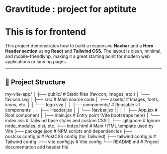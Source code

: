 # Gravtitude : project for aptitute
# This is for frontend



This project demonstrates how to build a responsive **Navbar** and a **Hero Header section** using **React** and **Tailwind CSS**. The layout is clean, minimal, and mobile-friendlynp, making it a great starting point for modern web applications or landing pages.

---

## 📁 Project Structure

my-vite-app/
│
├── public/                      # Static files (favicon, images, etc.)
│   └── favicon.svg
│
├── src/                         # Main source code
│   ├── assets/                  # Images, fonts, icons, etc.
│   │   └── logo.svg
│
│   ├── components/              # Reusable UI components
│   │   ├── Header.jsx
│   │   └── Navbar.jsx
|   |
│
│   ├── App.jsx                  # Root component
│   ├── main.jsx                 # Entry point (Vite bootstraps here)
│   └── index.css                # Tailwind base styles and custom CSS
│
├── .gitignore                   # Ignore node_modules, dist, etc.
├── index.html                   # Main HTML template used by Vite
├── package.json                 # NPM scripts and dependencies
├── postcss.config.js            # PostCSS config (for Tailwind)
├── tailwind.config.js           # Tailwind config
├── vite.config.js               # Vite config
└── README.md                    # Project documentation
add header file